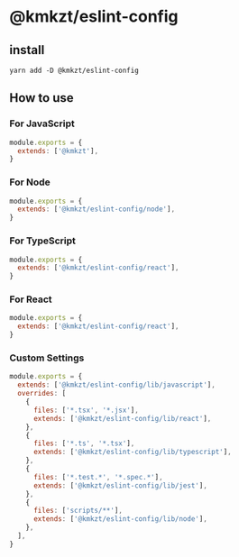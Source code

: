 # @kmkzt/eslint-config

## install

```shell
yarn add -D @kmkzt/eslint-config
```

## How to use

### For JavaScript

```js
module.exports = {
  extends: ['@kmkzt'],
}
```

### For Node

```js
module.exports = {
  extends: ['@kmkzt/eslint-config/node'],
}
```

### For TypeScript

```js
module.exports = {
  extends: ['@kmkzt/eslint-config/react'],
}
```

### For React

```js
module.exports = {
  extends: ['@kmkzt/eslint-config/react'],
}
```

### Custom Settings

```js
module.exports = {
  extends: ['@kmkzt/eslint-config/lib/javascript'],
  overrides: [
    {
      files: ['*.tsx', '*.jsx'],
      extends: ['@kmkzt/eslint-config/lib/react'],
    },
    {
      files: ['*.ts', '*.tsx'],
      extends: ['@kmkzt/eslint-config/lib/typescript'],
    },
    {
      files: ['*.test.*', '*.spec.*'],
      extends: ['@kmkzt/eslint-config/lib/jest'],
    },
    {
      files: ['scripts/**'],
      extends: ['@kmkzt/eslint-config/lib/node'],
    },
  ],
}
```
